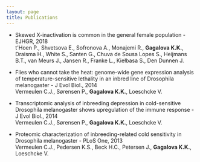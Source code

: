 ```yaml
---
layout: page
title: Publications
---
```


* Skewed X-inactivation is common in the general female population - EJHGR, 2018        
t'Hoen P., Shvetsova E., Sofronova A., Monajemi R., **Gagalova K.K.**, Draisma H., White S., Santen G., Chuva de Sousa Lopes S., Heijmans B.T., van Meurs J., Jansen R., Franke L., Kiełbasa S., Den Dunnen J.

* Flies who cannot take the heat: genome-wide gene expression analysis of temperature-sensitive lethality in an inbred line of Drosophila melanogaster - J Evol Biol., 2014        
Vermeulen C.J., Sørensen P., **Gagalova K.K.**, Loeschcke V.

* Transcriptomic analysis of inbreeding depression in cold-sensitive Drosophila melanogaster shows upregulation of the immune response - J Evol Biol., 2014       
Vermeulen C.J., Sørensen P., **Gagalova K.K.**, Loeschcke V.

* Proteomic characterization of inbreeding-related cold sensitivity in Drosophila melanogaster - PLoS One, 2013      
Vermeulen C.J., Pedersen K.S., Beck H.C., Petersen J., **Gagalova K.K.**, Loeschcke V.
